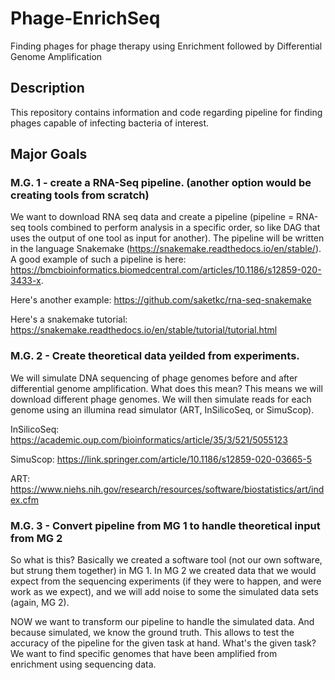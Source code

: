 # Phage-EnrichSeq
Finding phages for phage therapy using Enrichment followed by Differential Genome Amplification


## Description
This repository contains information and code regarding pipeline for finding phages capable of infecting bacteria of interest.


## Major Goals

### M.G. 1 - create a RNA-Seq pipeline. (another option would be creating tools from scratch)
We want to download RNA seq data and create a pipeline (pipeline = RNA-seq tools combined to perform analysis in a specific order, so like DAG that uses the output of one tool as input for another). The pipeline will be written in the language Snakemake (https://snakemake.readthedocs.io/en/stable/). A good example of such a pipeline is here: https://bmcbioinformatics.biomedcentral.com/articles/10.1186/s12859-020-3433-x.

Here's another example: https://github.com/saketkc/rna-seq-snakemake

Here's a snakemake tutorial: https://snakemake.readthedocs.io/en/stable/tutorial/tutorial.html

### M.G. 2 - Create theoretical data yeilded from experiments.
We will simulate DNA sequencing of phage genomes before and after differential genome amplification. What does this mean? This means we will download different phage genomes. We will then simulate reads for each genome using an illumina read simulator (ART, InSilicoSeq, or SimuScop).

InSilicoSeq: https://academic.oup.com/bioinformatics/article/35/3/521/5055123

SimuScop: https://link.springer.com/article/10.1186/s12859-020-03665-5

ART: https://www.niehs.nih.gov/research/resources/software/biostatistics/art/index.cfm

### M.G. 3 - Convert pipeline from MG 1 to handle theoretical input from MG 2
So what is this? Basically we created a software tool (not our own software, but strung them together) in MG 1. In MG 2 we created data that we would expect from the sequencing experiments (if they were to happen, and were work as we expect), and we will add noise to some the simulated data sets (again, MG 2). 

NOW we want to transform our pipeline to handle the simulated data. And because simulated, we know the ground truth. This allows to test the accuracy of the pipeline for the given task at hand. What's the given task? We want to find specific genomes that have been amplified from enrichment using sequencing data. 







 


